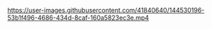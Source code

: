 https://user-images.githubusercontent.com/41840640/144530196-53b1f496-4686-434d-8caf-160a5823ec3e.mp4
